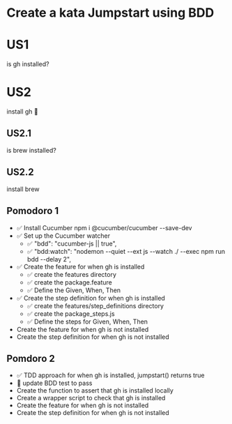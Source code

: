 # Create a kata Jumpstart using BDD

# US1 
is gh installed?
# US2 
install gh :slightly_smiling_face:
  ## US2.1 
  is brew installed?
  ## US2.2 
  install brew

## Pomodoro 1

- ✅ Install Cucumber
npm i @cucumber/cucumber --save-dev
- ✅ Set up the Cucumber watcher
  - ✅ "bdd": "cucumber-js || true",
  - ✅ "bdd:watch": "nodemon --quiet --ext js --watch ./ --exec npm run bdd --delay 2",
- ✅ Create the feature for when gh is installed
  - ✅ create the features directory
  - ✅ create the package.feature
  - ✅ Define the Given, When, Then
- ✅ Create the step definition for when gh is installed
  - ✅ create the features/step_definitions directory
  - ✅ create the package_steps.js
  - ✅ Define the steps for Given, When, Then
- Create the feature for when gh is not installed
- Create the step definition for when gh is not installed

## Pomdoro 2

- ✅ TDD approach for when gh is installed, jumpstart() returns true
- 🚧 update BDD test to pass
- Create the function to assert that gh is installed locally
- Create a wrapper script to check that gh is installed
- Create the feature for when gh is not installed
- Create the step definition for when gh is not installed
